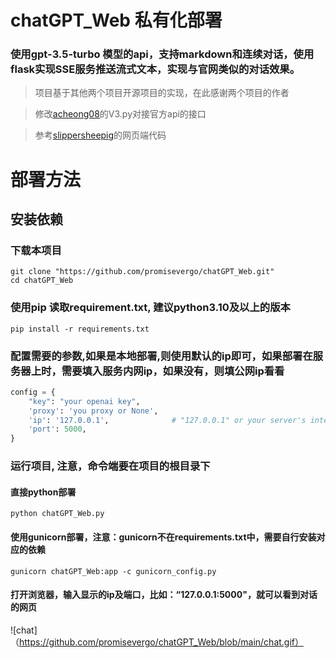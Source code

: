# chatGPT_Web 私有化部署
### 使用gpt-3.5-turbo 模型的api，支持markdown和连续对话，使用flask实现SSE服务推送流式文本，实现与官网类似的对话效果。
> 项目基于其他两个项目开源项目的实现，在此感谢两个项目的作者 

> 修改[acheong08](https://github.com/acheong08/ChatGPT)的V3.py对接官方api的接口 

> 参考[slippersheepig](https://github.com/slippersheepig/chatgpt-web)的网页端代码

# 部署方法
## 安装依赖
### 下载本项目
```shell
git clone "https://github.com/promisevergo/chatGPT_Web.git"
cd chatGPT_Web
```

### 使用pip 读取requirement.txt, 建议python3.10及以上的版本
```shell
pip install -r requirements.txt
```

### 配置需要的参数,如果是本地部署,则使用默认的ip即可，如果部署在服务器上时，需要填入服务内网ip，如果没有，则填公网ip看看
```python
config = {
    "key": "your openai key",
    'proxy': 'you proxy or None',
    'ip': '127.0.0.1',              # "127.0.0.1" or your server's internal network ip or your server's public ip
    'port': 5000,
}
```
### 运行项目, 注意，命令端要在项目的根目录下
#### 直接python部署
```shell
python chatGPT_Web.py
```
#### 使用gunicorn部署，注意：gunicorn不在requirements.txt中，需要自行安装对应的依赖
```shell
gunicorn chatGPT_Web:app -c gunicorn_config.py
```
#### 打开浏览器，输入显示的ip及端口，比如：“127.0.0.1:5000"，就可以看到对话的网页
![chat]（https://github.com/promisevergo/chatGPT_Web/blob/main/chat.gif）